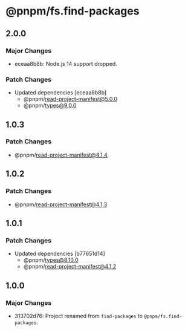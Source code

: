 # @pnpm/fs.find-packages

## 2.0.0

### Major Changes

- eceaa8b8b: Node.js 14 support dropped.

### Patch Changes

- Updated dependencies [eceaa8b8b]
  - @pnpm/read-project-manifest@5.0.0
  - @pnpm/types@9.0.0

## 1.0.3

### Patch Changes

- @pnpm/read-project-manifest@4.1.4

## 1.0.2

### Patch Changes

- @pnpm/read-project-manifest@4.1.3

## 1.0.1

### Patch Changes

- Updated dependencies [b77651d14]
  - @pnpm/types@8.10.0
  - @pnpm/read-project-manifest@4.1.2

## 1.0.0

### Major Changes

- 313702d76: Project renamed from `find-packages` to `@pnpm/fs.find-packages`.
